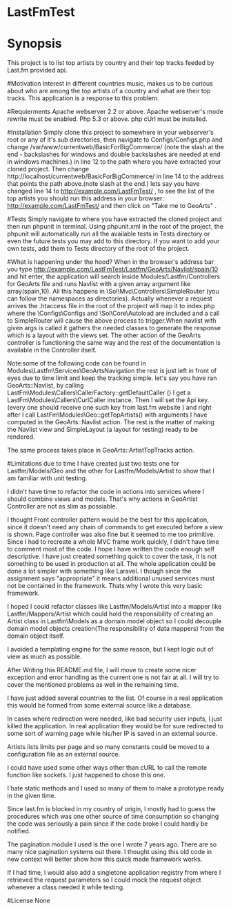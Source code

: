 # LastFmTest

# Synopsis
This project is to list top artists by country and their top tracks feeded by Last.fm provided api. 

#Motivation
Interest in different countries music, makes us to be curious about who are 
among the top artists of  a country and what are their top tracks. 
This application is a response to this problem.

#Requierments
Apache webserver 2.2 or above. 
Apache webserver's mode rewrite must be enabled.
Php 5.3 or above.
php cUrl must be installed.

#Installation
Simply clone this project to somewhere in your webserver's root or any of it's sub directories,
 then navigate to Configs/Configs.php and change /var/www/currentweb/BasicForBigCommerce/ 
(note the slash at the end - backslashes for windows and double backslashes are needed at end in windows machines.)
in line 12 to the path where you have extracted your cloned project.
Then change http://localhost/currentweb/BasicForBigCommerce/ in line 14 to the address
that points the path above.(note slash at the end.)
lets say you have changed line 14 
to http://example.com/LastFmTest/ , to see the list of the top artists you should 
run this address in your browser: http://example.com/LastFmTest/ and then click on "Take me to GeoArts" .

#Tests
Simply navigate to where you have extracted the cloned project and 
then run phpunit in terminal. Using phpunit.xml in the root of the project, 
the phpunit will automatically run all the available tests in Tests directory 
or even the future tests you may add to this directory. If you want to add your 
own tests, add them to Tests directory of the root of the project. 

#What is happening under the hood?
When in the browser's address bar you type http://example.com/LastFmTest/Lastfm/GeoArts/Navlist/spain/10
and hit enter, the application will search inside Modules/Lastfm/Controllers for
GeoArts file and runs Navlist with a given array argument like array(spain,10). 
All this happens in \Sol\Mvc\Controllers\SimpleRouter (you can follow the namespaces as directories). 
Actually whenever a request arrives the .htaccess file in the root of the project 
will map it to index.php where the \Configs\Configs and \Sol\Core\Autoload are included and a call to SimpleRouter 
will cause the above process to trigger.When navlist with given args is called it gathers the needed 
classes to generate the response which is a layout with the views set. The other action of the GeoArts
controller is functioning the same way and the rest of the documentation is available in the Controller
itself. <br/>

Note:some of the following code can be found in Modules\Lastfm\Services\GeoArtsNavigation
the rest is just left in front of eyes due to time limit and keep the tracking simple.
let's say you have ran GeoArts::Navlist, by calling LastFm\Modules\Callers\CallerFactory::getDefaultCaller ()
I get a LastFm\Modules\Callers\CurlCaller instance. Then I will set the Api key. (every one should receive 
one such key from last.fm website ) and right after I call LastFm\Modules\Geo::getTopArtists() with
arguments I have computed in the GeoArts::Navlist action. The rest is the matter of making the Navlist view 
and SimpleLayout (a layout for testing) ready to be rendered.<br/>

The same process takes place in GeoArts::ArtistTopTracks action. <br/>


#Limitations due to time
I have created just two tests one for Lastfm/Models/Geo and the other for Lastfm/Models/Artist to show that
I am familiar with unit testing. <br/>

I didn't have time to refactor the code in actions into services where I should combine views and models.
That's why actions in GeoArtist Controller are not as slim as possiable.<br/>

I thought Front controller pattern would be the best for this application, since it doesn't need
any chain of commands to get executed before a view is shown. Page controller was also fine but it seemed 
to me too primitive. Since I had to recreate a whole MVC frame work quickly, I didn't have time to comment
most of the code. I hope I have written the code enough self descriptive. I have just created something quick to
cover the task, it is not something to be used in production at all.
The whole application could be done a lot simpler with something like Laravel. I though since 
the assignment says "appropriate" it means additional unused services must not be contained in the framework. 
Thats why I wrote this very basic framework.
<br/>

I hoped I could refactor classes like Lastfm/Models/Artist into a mapper like Lastfm/Mappers/Artist 
which could hold the responsibility of creating an Artist class in Lastfm\Models as a domain model
object so I could decouple domain model objects creation(The responsibility of data  mappers) 
from the domain object itself. <br/>

I avoided a templating engine for the same reason, but I kept logic out of view as 
much as possible.<br/>

 After Writing this README.md file, I will move to create some nicer exception and error handling as 
the current one is not fair at all. I will try to cover the mentioned problems as well in the remaining time.
<br/>


I have just added several countries to the list.
Of course in a real application this would be formed from some external source like a database.
<br/>

In cases where redirection were needed, like bad security user inputs, I just killed the application. 
In real application they would be for sure redirected to some sort of warning page while his/her
IP is saved in an external source.<br/>

Artists lists limits per page and so many constants could 
be moved to a configuration file as an external source. 
<br/>

I could have used some other ways other than cURL to call the remote function like sockets. I just happened to chose this
one.<br/>

I hate static methods and I used so many of them to make a prototype ready in the given time.
<br/>

Since last.fm is blocked in my country of origin,  I mostly had to guess the procedures which
 was one other source of time consumption
so changing the code was seriously a pain since if the code broke I could hardly be notified.<br/>

The pagination module I used is the one I wrote 7 years ago. 
There are so many nice pagination systems out there. I thought using this old code in new 
context will better show how
this quick made framework works.<br/>

If I had time, I would also add a singletone application registry from where I 
retrieved the request parameters so I could mock the request object whenever a 
class needed it while testing.<br/>

 

#License
None